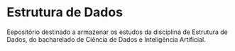 # Estrutura de Dados
Eepositório destinado a armazenar os estudos da disciplina de Estrutura de Dados, do bacharelado de Ciência de Dados e Inteligência Artificial.
